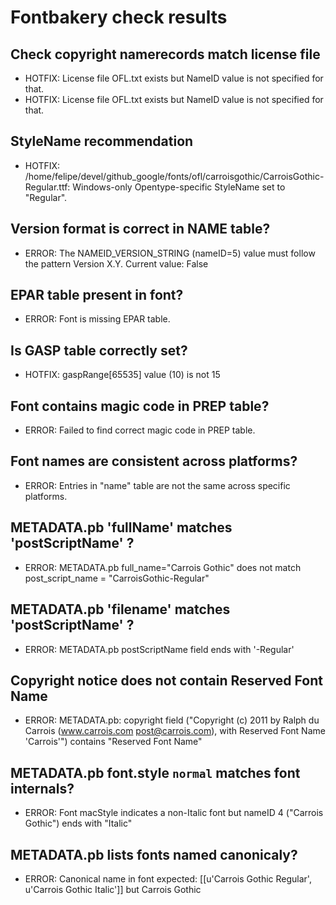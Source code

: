 # Fontbakery check results
## Check copyright namerecords match license file
* HOTFIX: License file OFL.txt exists but NameID value is not specified for that.
* HOTFIX: License file OFL.txt exists but NameID value is not specified for that.

## StyleName recommendation
* HOTFIX: /home/felipe/devel/github_google/fonts/ofl/carroisgothic/CarroisGothic-Regular.ttf: Windows-only Opentype-specific StyleName set to "Regular".

## Version format is correct in NAME table?
* ERROR: The NAMEID_VERSION_STRING (nameID=5) value must follow the pattern Version X.Y. Current value: False

## EPAR table present in font?
* ERROR: Font is missing EPAR table.

## Is GASP table correctly set?
* HOTFIX: gaspRange[65535] value (10) is not 15

## Font contains magic code in PREP table?
* ERROR: Failed to find correct magic code in PREP table.

## Font names are consistent across platforms?
* ERROR: Entries in "name" table are not the same across specific platforms.

## METADATA.pb 'fullName' matches 'postScriptName' ?
* ERROR: METADATA.pb full_name="Carrois Gothic" does not match post_script_name = "CarroisGothic-Regular"

## METADATA.pb 'filename' matches 'postScriptName' ?
* ERROR: METADATA.pb postScriptName field ends with '-Regular'

## Copyright notice does not contain Reserved Font Name
* ERROR: METADATA.pb: copyright field ("Copyright (c) 2011 by Ralph du Carrois (www.carrois.com post@carrois.com), with Reserved Font Name 'Carrois'") contains "Reserved Font Name"

## METADATA.pb font.style `normal` matches font internals?
* ERROR: Font macStyle indicates a non-Italic font but nameID 4 ("Carrois Gothic") ends with "Italic"

## METADATA.pb lists fonts named canonicaly?
* ERROR: Canonical name in font expected: [[u'Carrois Gothic Regular', u'Carrois Gothic Italic']] but Carrois Gothic


